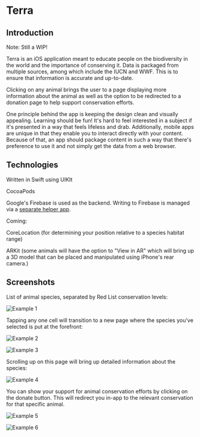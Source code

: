 # Terra

## Introduction
Note: Still a WIP!

Terra is an iOS application meant to educate people on the biodiversity in the world and the importance of conserving it. Data is packaged from multiple sources, among which include the IUCN and WWF. This is to ensure that information is accurate and up-to-date.

Clicking on any animal brings the user to a page displaying more information about the animal as well as the option to be redirected to a donation page to help support conservation efforts. 

One principle behind the app is keeping the design clean and visually appealing. Learning should be fun! It's hard to feel interested in a subject if it's presented in a way that feels lifeless and drab. Additionally, mobile apps are unique in that they enable you to interact directly with your content. Because of that, an app should package content in such a way that there's preference to use it and not simply get the data from a web browser.

## Technologies 
Written in Swift using UIKIt

CocoaPods 

Google's Firebase is used as the backend. Writing to Firebase is managed via a [separate helper app](https://github.com/Anthony-R-G/Terra-Data-Upload-Helper).

Coming:

CoreLocation (for determining your position relative to a species habitat range)

ARKit (some animals will have the option to "View in AR" which will bring up a 3D model that can be placed and manipulated using iPhone's rear camera.)

## Screenshots
List of animal species, separated by Red List conservation levels:

![Example 1](https://i.imgur.com/qI0W18I.png)

Tapping any one cell will transition to a new page where the species you've selected is put at the forefront:

![Example 2](https://i.imgur.com/PPx1lXy.png)


![Example 3](https://i.imgur.com/fsasSpG.png)


Scrolling up on this page will bring up detailed information about the species:

![Example 4](https://i.imgur.com/ZGcKpU1.png)

You can show your support for animal conservation efforts by clicking on the donate button. This will redirect you in-app to the relevant conservation for that specific animal. 

![Example 5](https://i.imgur.com/XABKk0Q.png)

![Example 6](https://i.imgur.com/o26bLy6.png)
